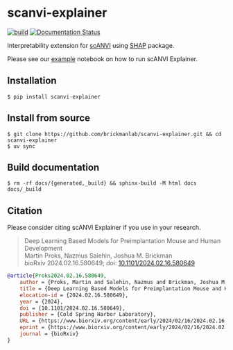 # scanvi-explainer

[![build][build-badge]][build-link]
[![Documentation Status][docs]][docs-link]

Interpretability extension for [scANVI] using [SHAP] package.

Please see our [example](docs/notebooks/Example.ipynb) notebook on how to run scANVI Explainer.

## Installation

```console
$ pip install scanvi-explainer
```

## Install from source

```console
$ git clone https://github.com/brickmanlab/scanvi-explainer.git && cd scanvi-explainer
$ uv sync
```

## Build documentation

```console
$ rm -rf docs/{generated,_build} && sphinx-build -M html docs docs/_build
```

## Citation

Please consider citing scANVI Explainer if you use in your research.

> Deep Learning Based Models for Preimplantation Mouse and Human Development <br>
> Martin Proks, Nazmus Salehin, Joshua M. Brickman <br>
> bioRxiv 2024.02.16.580649; doi: [10.1101/2024.02.16.580649]

```BibTeX
@article{Proks2024.02.16.580649,
	author = {Proks, Martin and Salehin, Nazmus and Brickman, Joshua M.},
	title = {Deep Learning Based Models for Preimplantation Mouse and Human Development},
	elocation-id = {2024.02.16.580649},
	year = {2024},
	doi = {10.1101/2024.02.16.580649},
	publisher = {Cold Spring Harbor Laboratory},
	URL = {https://www.biorxiv.org/content/early/2024/02/16/2024.02.16.580649},
	eprint = {https://www.biorxiv.org/content/early/2024/02/16/2024.02.16.580649.full.pdf},
	journal = {bioRxiv}
}
```

[docs]: https://readthedocs.org/projects/scanvi-explainer/badge/?version=latest
[docs-link]: https://scanvi-explainer.readthedocs.io/en/latest/?badge=latest
[build-badge]: https://github.com/brickmanlab/scanvi-explainer/actions/workflows/build.yml/badge.svg
[build-link]: https://github.com/brickmanlab/scanvi-explainer/actions/workflows/build.yml
[scANVI]: https://docs.scvi-tools.org/en/stable/api/reference/scvi.model.SCANVI.html#scvi.model.SCANVI
[SHAP]: https://github.com/shap/shap
[10.1101/2024.02.16.580649]: https://doi.org/10.1101/2024.02.16.580649
